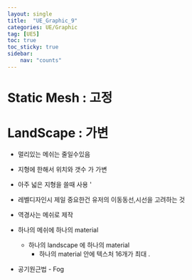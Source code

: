 ```yaml
---
layout: single
title:  "UE_Graphic_9"
categories: UE/Graphic
tag: [UE5]
toc: true
toc_sticky: true
sidebar:
    nav: "counts"
---
```


# Static Mesh : 고정  


# LandScape : 가변


* 멀리있는 메쉬는 줄일수있음
   
* 지형에 한해서 위치와 갯수 가 가변

* 아주 넓은 지형을 쓸때 사용 '

* 레벨디자인시 제일 중요한건 유저의 이동동선,시선을 고려하는 것

* 역경사는 메쉬로 제작

* 하나의 메쉬에 하나의 material
    * 하나의 landscape 에 하나의 material
        * 하나의 material 안에 텍스처 16개가 최대 . 

* 공기원근법 - Fog


    